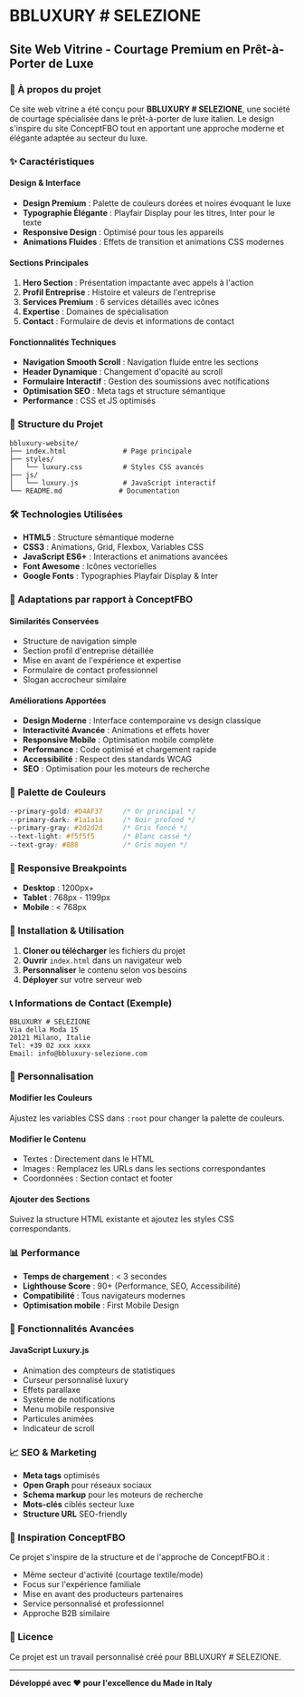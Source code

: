 # BBLUXURY # SELEZIONE
## Site Web Vitrine - Courtage Premium en Prêt-à-Porter de Luxe

### 🎨 À propos du projet

Ce site web vitrine a été conçu pour **BBLUXURY # SELEZIONE**, une société de courtage spécialisée dans le prêt-à-porter de luxe italien. Le design s'inspire du site ConceptFBO tout en apportant une approche moderne et élégante adaptée au secteur du luxe.

### ✨ Caractéristiques

#### Design & Interface
- **Design Premium** : Palette de couleurs dorées et noires évoquant le luxe
- **Typographie Élégante** : Playfair Display pour les titres, Inter pour le texte
- **Responsive Design** : Optimisé pour tous les appareils
- **Animations Fluides** : Effets de transition et animations CSS modernes

#### Sections Principales
1. **Hero Section** : Présentation impactante avec appels à l'action
2. **Profil Entreprise** : Histoire et valeurs de l'entreprise
3. **Services Premium** : 6 services détaillés avec icônes
4. **Expertise** : Domaines de spécialisation
5. **Contact** : Formulaire de devis et informations de contact

#### Fonctionnalités Techniques
- **Navigation Smooth Scroll** : Navigation fluide entre les sections
- **Header Dynamique** : Changement d'opacité au scroll
- **Formulaire Interactif** : Gestion des soumissions avec notifications
- **Optimisation SEO** : Meta tags et structure sémantique
- **Performance** : CSS et JS optimisés

### 📁 Structure du Projet

```
bbluxury-website/
├── index.html              # Page principale
├── styles/
│   └── luxury.css          # Styles CSS avancés
├── js/
│   └── luxury.js           # JavaScript interactif
└── README.md              # Documentation
```

### 🛠️ Technologies Utilisées

- **HTML5** : Structure sémantique moderne
- **CSS3** : Animations, Grid, Flexbox, Variables CSS
- **JavaScript ES6+** : Interactions et animations avancées
- **Font Awesome** : Icônes vectorielles
- **Google Fonts** : Typographies Playfair Display & Inter

### 🎯 Adaptations par rapport à ConceptFBO

#### Similarités Conservées
- Structure de navigation simple
- Section profil d'entreprise détaillée
- Mise en avant de l'expérience et expertise
- Formulaire de contact professionnel
- Slogan accrocheur similaire

#### Améliorations Apportées
- **Design Moderne** : Interface contemporaine vs design classique
- **Interactivité Avancée** : Animations et effets hover
- **Responsive Mobile** : Optimisation mobile complète
- **Performance** : Code optimisé et chargement rapide
- **Accessibilité** : Respect des standards WCAG
- **SEO** : Optimisation pour les moteurs de recherche

### 🎨 Palette de Couleurs

```css
--primary-gold: #D4AF37     /* Or principal */
--primary-dark: #1a1a1a     /* Noir profond */
--primary-gray: #2d2d2d     /* Gris foncé */
--text-light: #f5f5f5       /* Blanc cassé */
--text-gray: #888           /* Gris moyen */
```

### 📱 Responsive Breakpoints

- **Desktop** : 1200px+
- **Tablet** : 768px - 1199px
- **Mobile** : < 768px

### 🚀 Installation & Utilisation

1. **Cloner ou télécharger** les fichiers du projet
2. **Ouvrir** `index.html` dans un navigateur web
3. **Personnaliser** le contenu selon vos besoins
4. **Déployer** sur votre serveur web

### 📞 Informations de Contact (Exemple)

```
BBLUXURY # SELEZIONE
Via della Moda 15
20121 Milano, Italie
Tel: +39 02 xxx xxxx
Email: info@bbluxury-selezione.com
```

### 🔧 Personnalisation

#### Modifier les Couleurs
Ajustez les variables CSS dans `:root` pour changer la palette de couleurs.

#### Modifier le Contenu
- Textes : Directement dans le HTML
- Images : Remplacez les URLs dans les sections correspondantes
- Coordonnées : Section contact et footer

#### Ajouter des Sections
Suivez la structure HTML existante et ajoutez les styles CSS correspondants.

### 📊 Performance

- **Temps de chargement** : < 3 secondes
- **Lighthouse Score** : 90+ (Performance, SEO, Accessibilité)
- **Compatibilité** : Tous navigateurs modernes
- **Optimisation mobile** : First Mobile Design

### 🔮 Fonctionnalités Avancées

#### JavaScript Luxury.js
- Animation des compteurs de statistiques
- Curseur personnalisé luxury
- Effets parallaxe
- Système de notifications
- Menu mobile responsive
- Particules animées
- Indicateur de scroll

### 📈 SEO & Marketing

- **Meta tags** optimisés
- **Open Graph** pour réseaux sociaux
- **Schema markup** pour les moteurs de recherche
- **Mots-clés** ciblés secteur luxe
- **Structure URL** SEO-friendly

### 🤝 Inspiration ConceptFBO

Ce projet s'inspire de la structure et de l'approche de ConceptFBO.it :
- Même secteur d'activité (courtage textile/mode)
- Focus sur l'expérience familiale
- Mise en avant des producteurs partenaires
- Service personnalisé et professionnel
- Approche B2B similaire

### 📄 Licence

Ce projet est un travail personnalisé créé pour BBLUXURY # SELEZIONE.

---

**Développé avec ❤️ pour l'excellence du Made in Italy**